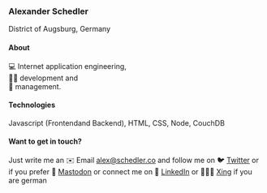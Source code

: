 
### Alexander Schedler
District of Augsburg, Germany

#### About
💻 Internet application engineering,<br>
🏴‍☠️ development and <br>
👔 management.

#### Technologies
Javascript (Frontendand Backend), HTML, CSS, Node, CouchDB

#### Want to get in touch?

Just write me an ✉️ Email alex@schedler.co and follow me on 🐦 [Twitter](https://twitter.com/kulturpessimist) or if you prefer 🐘 [Mastodon](https://mastodon.technology/web/accounts/108051) or connect me on 💼 [LinkedIn](https://www.linkedin.com/in/alexanderschedler/) or 👨🏻‍💼 [Xing](https://www.xing.com/profile/Alex_Schedler/cv) if you are german 
